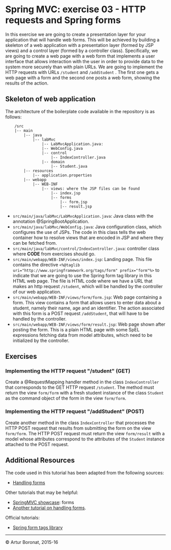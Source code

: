 <link rel='stylesheet' href='web/swiss.css'/>

# Spring MVC: exercise 03 - HTTP requests and Spring forms

In this exercise we are going to create a presentation layer for your application that will handle web forms. This will be achieved by building a skeleton of a web application with a presentation layer (formed by JSP views) and a control layer (formed by a controller class). Specifically, we are going to create a web page with a web form that implements a user interface that allows interaction with the user in order to provide data to the system more securely than with plain URLs. We are going to implement the HTTP requests with URLs `/student` and `/addStudent` . The first one gets a web page with a form and the second one posts a web form, showing the results of the action.


## Skeleton of web application

The architecture of the boilerplate code available in the repository is as follows:

		/src
		|-- main
	        |-- java
	            |-- labMvc
	                |-- LabMvcApplication.java: 
	                |-- WebConfig.java
	                |-- control
	                    |-- IndexController.java
	                |-- domain
	                    |-- Student.java
	        |-- resources
	            |-- application.properties
		    |-- webapp
		        |-- WEB-INF
		            |-- views: where the JSP files can be found
		                |-- index.jsp
		                |-- forms
		                    |-- form.jsp
		                    |-- result.jsp

* `src/main/java/labMvc/LabMvcApplication.java`: Java class with the annotation @SpringBootApplication.
* `src/main/java/labMvc/WebConfig.java`: Java configuration class, which configures the use of JSPs. The code in this class tells the web container how to resolve views that are encoded in JSP and where they can be fetched from.
* `src/main/java/labMvc/control/IndexController.java`: controller class where **CODE** from exercises should go.
* `src/main/webapp/WEB-INF/views/index.jsp`: Landing page. This file contains the directive `<%@taglib uri="http://www.springframework.org/tags/form" prefix="form"%>` to indicate that we are going to use the Spring form tag library in this HTML web page. The file is HTML code where we have a URL that makes an http request `/student`, which will be handled by the controller of our web application.
* `src/main/webapp/WEB-INF/views/form/form.jsp`: Web page containing a form. This view contains a form that allows users to enter data about a student, namely their name, age and an identifier. The action associated with this form is a POST request `/addStudent`, that will have to be handled by the controller.
* `src/main/webapp/WEB-INF/views/form/result.jsp`: Web page shown after posting the form. This is a plain HTML page with some SpEL expressions fetching data from model attributes, which need to be initialized by the controller.		


## Exercises 

### Implementing the HTTP request "/student" (GET)

Create a @RequestMapping handler method in the class `IndexController` that corresponds to the GET HTTP request `/student`.  The method must return the view `form/form` with a fresh student instance of the class `Student` as the command object of the form in the view `form/form`.

### Implementing the HTTP request "/addStudent" (POST)

Create another method in the class `IndexController` that processes the HTTP POST request that results from submitting the form on the view `form/form`. The HTTP POST request must return the view `form/result` with a model whose attributes correspond to the attributes of the `Student` instance attached to the POST request. 


## Additional Resources
 
The code used in this tutorial has been adapted from the following sources:
* [Handling forms](http://www.tutorialspoint.com/spring/spring_mvc_form_handling_example.htm)

Other tutorials that may be helpful:
* [SpringMVC showcase](https://github.com/spring-projects/spring-mvc-showcase): forms
* [Another tutorial on handling forms](http://www.javacodegeeks.com/2012/08/handling-form-validation-with-spring-3.html).

Official tutorials:
* [Spring form tags library](http://docs.spring.io/spring/docs/current/spring-framework-reference/html/spring-form-tld.html)


***
&copy; Artur Boronat, 2015-16 